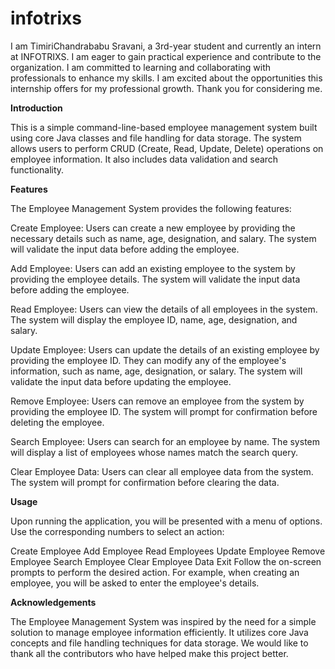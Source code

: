 # infotrixs

I am TimiriChandrababu Sravani, a 3rd-year student and currently an intern at INFOTRIXS. I am eager to gain practical experience and contribute to the organization. I am committed to learning and collaborating with professionals to enhance my skills. I am excited about the opportunities this internship offers for my professional growth. Thank you for considering me.

**Introduction**

This is a simple command-line-based employee management system built using core Java classes and file handling for data storage. The system allows users to perform CRUD (Create, Read, Update, Delete) operations on employee information. It also includes data validation and search functionality.

**Features**

The Employee Management System provides the following features:

Create Employee: Users can create a new employee by providing the necessary details such as name, age, designation, and salary. The system will validate the input data before adding the employee.

Add Employee: Users can add an existing employee to the system by providing the employee details. The system will validate the input data before adding the employee.

Read Employee: Users can view the details of all employees in the system. The system will display the employee ID, name, age, designation, and salary.

Update Employee: Users can update the details of an existing employee by providing the employee ID. They can modify any of the employee's information, such as name, age, designation, or salary. The system will validate the input data before updating the employee.

Remove Employee: Users can remove an employee from the system by providing the employee ID. The system will prompt for confirmation before deleting the employee.

Search Employee: Users can search for an employee by name. The system will display a list of employees whose names match the search query.

Clear Employee Data: Users can clear all employee data from the system. The system will prompt for confirmation before clearing the data.

**Usage**

Upon running the application, you will be presented with a menu of options. Use the corresponding numbers to select an action:

Create Employee
Add Employee
Read Employees
Update Employee
Remove Employee
Search Employee
Clear Employee Data
Exit
Follow the on-screen prompts to perform the desired action. For example, when creating an employee, you will be asked to enter the employee's details.

**Acknowledgements**

The Employee Management System was inspired by the need for a simple solution to manage employee information efficiently. It utilizes core Java concepts and file handling techniques for data storage. We would like to thank all the contributors who have helped make this project better.
